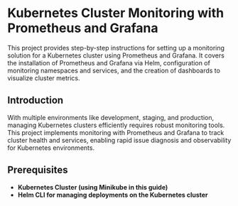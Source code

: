 # Kubernetes Cluster Monitoring with Prometheus and Grafana
This project provides step-by-step instructions for setting up a monitoring solution for a Kubernetes cluster using Prometheus and Grafana. It covers the installation of Prometheus and Grafana via Helm, configuration of monitoring namespaces and services, and the creation of dashboards to visualize cluster metrics.

## Introduction
With multiple environments like development, staging, and production, managing Kubernetes clusters efficiently requires robust monitoring tools. This project implements monitoring with Prometheus and Grafana to track cluster health and services, enabling rapid issue diagnosis and observability for Kubernetes environments.

 ## Prerequisites
- **Kubernetes Cluster (using Minikube in this guide)**
- **Helm CLI for managing deployments on the Kubernetes cluster**






